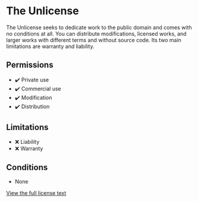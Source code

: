 # The Unlicense

The Unlicense seeks to dedicate work to the public domain and comes with no conditions at all. You can distribute modifications, licensed works, and larger works with different terms and without source code. Its two main limitations are warranty and liability.

## Permissions

-   ✔️ Private use
-   ✔️ Commercial use
-   ✔️ Modification
-   ✔️ Distribution

## Limitations

-   ❌ Liability
-   ❌ Warranty

## Conditions

-   None

[View the full license text](./LICENSE.md)
